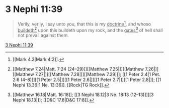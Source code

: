 # 3 Nephi 11:39

> Verily, verily, I say unto you, that this is my <u>doctrine</u>[^a], and whoso <u>buildeth</u>[^b] upon this buildeth upon my rock, and the <u>gates</u>[^c] of hell shall not prevail against them.

[3 Nephi 11:39](https://www.churchofjesuschrist.org/study/scriptures/bofm/3-ne/11?lang=eng&id=p39#p39)


[^a]: [[Mark 4.2|Mark 4:2]].  
[^b]: [[Matthew 7.24|Matt. 7:24 (24–29)]][[Matthew 7.25|]][[Matthew 7.26|]][[Matthew 7.27|]][[Matthew 7.28|]][[Matthew 7.29|]]; [[1 Peter 2.4|1 Pet. 2:6 (4–8)]][[1 Peter 2.5|]][[1 Peter 2.6|]][[1 Peter 2.7|]][[1 Peter 2.8|]]; [[1 Nephi 13.36|1 Ne. 13:36]]. [[Rock|TG Rock]].  
[^c]: [[Matthew 16.18|Matt. 16:18]]; [[3 Nephi 18.12|3 Ne. 18:13 (12–13)]][[3 Nephi 18.13|]]; [[D&C 17.8|D&C 17:8]].  
